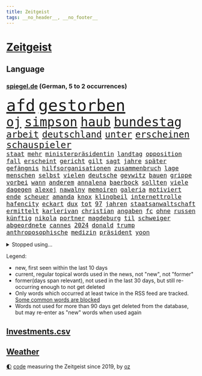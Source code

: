 ```yaml
---
title: Zeitgeist
tags: __no_header__, __no_footer__
---
```


# [Zeitgeist](https://oliz.io/zeitgeist/)

## Language

<h3><a href="https://www.spiegel.de" target="_blank">spiegel.de</a> (German, 5 to 2 occurrences)</h3>
<p style="font-family:monospace">
<span style="font-size:32pt"><a href="news_links.html#afd" class="current">afd</a></span>
<span style="font-size:32pt"><a href="news_links.html#gestorben" class="current">gestorben</a></span>
<br>
<span style="font-size:25pt"><a href="news_links.html#oj" class="new">oj</a></span>
<span style="font-size:25pt"><a href="news_links.html#simpson" class="new">simpson</a></span>
<span style="font-size:25pt"><a href="news_links.html#haub" class="current">haub</a></span>
<span style="font-size:25pt"><a href="news_links.html#bundestag" class="current">bundestag</a></span>
<br>
<span style="font-size:18pt"><a href="news_links.html#arbeit" class="current">arbeit</a></span>
<span style="font-size:18pt"><a href="news_links.html#deutschland" class="current">deutschland</a></span>
<span style="font-size:18pt"><a href="news_links.html#unter" class="current">unter</a></span>
<span style="font-size:18pt"><a href="news_links.html#erscheinen" class="current">erscheinen</a></span>
<span style="font-size:18pt"><a href="news_links.html#schauspieler" class="current">schauspieler</a></span>
<br>
<span style="font-size:12pt"><a href="news_links.html#staat" class="current">staat</a></span>
<span style="font-size:12pt"><a href="news_links.html#mehr" class="current">mehr</a></span>
<span style="font-size:12pt"><a href="news_links.html#ministerpräsidentin" class="current">ministerpräsidentin</a></span>
<span style="font-size:12pt"><a href="news_links.html#landtag" class="current">landtag</a></span>
<span style="font-size:12pt"><a href="news_links.html#opposition" class="current">opposition</a></span>
<span style="font-size:12pt"><a href="news_links.html#fall" class="current">fall</a></span>
<span style="font-size:12pt"><a href="news_links.html#erscheint" class="current">erscheint</a></span>
<span style="font-size:12pt"><a href="news_links.html#gericht" class="current">gericht</a></span>
<span style="font-size:12pt"><a href="news_links.html#gilt" class="current">gilt</a></span>
<span style="font-size:12pt"><a href="news_links.html#sagt" class="current">sagt</a></span>
<span style="font-size:12pt"><a href="news_links.html#jahre" class="current">jahre</a></span>
<span style="font-size:12pt"><a href="news_links.html#später" class="current">später</a></span>
<span style="font-size:12pt"><a href="news_links.html#gefängnis" class="current">gefängnis</a></span>
<span style="font-size:12pt"><a href="news_links.html#hilfsorganisationen" class="current">hilfsorganisationen</a></span>
<span style="font-size:12pt"><a href="news_links.html#zusammenbruch" class="current">zusammenbruch</a></span>
<span style="font-size:12pt"><a href="news_links.html#lage" class="current">lage</a></span>
<span style="font-size:12pt"><a href="news_links.html#menschen" class="current">menschen</a></span>
<span style="font-size:12pt"><a href="news_links.html#selbst" class="current">selbst</a></span>
<span style="font-size:12pt"><a href="news_links.html#vielen" class="current">vielen</a></span>
<span style="font-size:12pt"><a href="news_links.html#deutsche" class="current">deutsche</a></span>
<span style="font-size:12pt"><a href="news_links.html#geywitz" class="current">geywitz</a></span>
<span style="font-size:12pt"><a href="news_links.html#bauen" class="current">bauen</a></span>
<span style="font-size:12pt"><a href="news_links.html#grippe" class="current">grippe</a></span>
<span style="font-size:12pt"><a href="news_links.html#vorbei" class="current">vorbei</a></span>
<span style="font-size:12pt"><a href="news_links.html#wann" class="current">wann</a></span>
<span style="font-size:12pt"><a href="news_links.html#anderem" class="current">anderem</a></span>
<span style="font-size:12pt"><a href="news_links.html#annalena" class="current">annalena</a></span>
<span style="font-size:12pt"><a href="news_links.html#baerbock" class="current">baerbock</a></span>
<span style="font-size:12pt"><a href="news_links.html#sollten" class="current">sollten</a></span>
<span style="font-size:12pt"><a href="news_links.html#viele" class="current">viele</a></span>
<span style="font-size:12pt"><a href="news_links.html#dagegen" class="current">dagegen</a></span>
<span style="font-size:12pt"><a href="news_links.html#alexej" class="current">alexej</a></span>
<span style="font-size:12pt"><a href="news_links.html#nawalny" class="current">nawalny</a></span>
<span style="font-size:12pt"><a href="news_links.html#memoiren" class="new">memoiren</a></span>
<span style="font-size:12pt"><a href="news_links.html#galeria" class="current">galeria</a></span>
<span style="font-size:12pt"><a href="news_links.html#motiviert" class="new">motiviert</a></span>
<span style="font-size:12pt"><a href="news_links.html#ende" class="current">ende</a></span>
<span style="font-size:12pt"><a href="news_links.html#scheuer" class="current">scheuer</a></span>
<span style="font-size:12pt"><a href="news_links.html#amanda" class="new">amanda</a></span>
<span style="font-size:12pt"><a href="news_links.html#knox" class="new">knox</a></span>
<span style="font-size:12pt"><a href="news_links.html#klingbeil" class="current">klingbeil</a></span>
<span style="font-size:12pt"><a href="news_links.html#internettrolle" class="new">internettrolle</a></span>
<span style="font-size:12pt"><a href="news_links.html#hafencity" class="new">hafencity</a></span>
<span style="font-size:12pt"><a href="news_links.html#eckart" class="new">eckart</a></span>
<span style="font-size:12pt"><a href="news_links.html#dux" class="new">dux</a></span>
<span style="font-size:12pt"><a href="news_links.html#tot" class="current">tot</a></span>
<span style="font-size:12pt"><a href="news_links.html#97" class="new">97</a></span>
<span style="font-size:12pt"><a href="news_links.html#jahren" class="current">jahren</a></span>
<span style="font-size:12pt"><a href="news_links.html#staatsanwaltschaft" class="current">staatsanwaltschaft</a></span>
<span style="font-size:12pt"><a href="news_links.html#ermittelt" class="current">ermittelt</a></span>
<span style="font-size:12pt"><a href="news_links.html#karlerivan" class="new">karlerivan</a></span>
<span style="font-size:12pt"><a href="news_links.html#christian" class="current">christian</a></span>
<span style="font-size:12pt"><a href="news_links.html#angaben" class="current">angaben</a></span>
<span style="font-size:12pt"><a href="news_links.html#fc" class="current">fc</a></span>
<span style="font-size:12pt"><a href="news_links.html#ohne" class="current">ohne</a></span>
<span style="font-size:12pt"><a href="news_links.html#russen" class="current">russen</a></span>
<span style="font-size:12pt"><a href="news_links.html#künftig" class="current">künftig</a></span>
<span style="font-size:12pt"><a href="news_links.html#nikola" class="new">nikola</a></span>
<span style="font-size:12pt"><a href="news_links.html#portner" class="new">portner</a></span>
<span style="font-size:12pt"><a href="news_links.html#magdeburg" class="current">magdeburg</a></span>
<span style="font-size:12pt"><a href="news_links.html#til" class="current">til</a></span>
<span style="font-size:12pt"><a href="news_links.html#schweiger" class="current">schweiger</a></span>
<span style="font-size:12pt"><a href="news_links.html#abgeordnete" class="current">abgeordnete</a></span>
<span style="font-size:12pt"><a href="news_links.html#cannes" class="new">cannes</a></span>
<span style="font-size:12pt"><a href="news_links.html#2024" class="current">2024</a></span>
<span style="font-size:12pt"><a href="news_links.html#donald" class="current">donald</a></span>
<span style="font-size:12pt"><a href="news_links.html#trump" class="current">trump</a></span>
<span style="font-size:12pt"><a href="news_links.html#anthroposophische" class="new">anthroposophische</a></span>
<span style="font-size:12pt"><a href="news_links.html#medizin" class="current">medizin</a></span>
<span style="font-size:12pt"><a href="news_links.html#präsident" class="current">präsident</a></span>
<span style="font-size:12pt"><a href="news_links.html#yoon" class="current">yoon</a></span>
</p>
<details>
<summary>Stopped using...</summary>
<p class="former" style="font-size:12pt">
linie(1268) neuseeland(1267) verstorbenen(1267) beschäftigten(1266) taten(1266) verpflichtet(1266) bidens(1265) bochum(1265) freundin(1265) vollständig(1265) bitte(1264) kauf(1264) staatschef(1264) szene(1264) belastet(1263) chaos(1263) manager(1263) messi(1263) phase(1263) überwinden(1263) bielefeld(1262) gäste(1262) vermuten(1262) welchem(1262) anspruch(1261) begründung(1261) extreme(1261) for(1261) schwarzen(1261) teams(1261) verhandelt(1261) 12(1260) aufruf(1260) co₂(1260) einsatzkräfte(1260) freiheitsstrafe(1260) hubschrauber(1260) innenminister(1260) lag(1260) lehnen(1260) reiche(1260) abstimmen(1259) wen(1259) widerspruch(1259) ankündigung(1258) bremer(1258) lebens(1258) nahverkehr(1258) beweisen(1257) entscheidend(1257) hotel(1257) jury(1257) lager(1257) löste(1257) rechtsextremen(1257) summe(1257) zuständige(1257) angekommen(1256) einzug(1256) maßnahme(1256) respekt(1256) termin(1256) täglich(1256) untersuchungsausschuss(1256) who(1256) sinnvoll(1255) still(1255) umwelt(1255) wochenlang(1255) hölle(1254) regiert(1254) trafen(1254) appell(1253) streitkräfte(1253) thailand(1253) geklärt(1252) infektion(1252) jüngere(1251) sinn(1251) entsetzen(1250) homeoffice(1250) klären(1249) saarland(1249) belegen(1248) meiner(1248) schaffte(1248) distanz(1247) gefangene(1247) verbindet(1247) claudia(1246) deals(1246) nah(1246) schuss(1246) berühmten(1245) lücke(1245) trug(1243) letztes(1241) zerstören(1240) analysiert(1239) garten(1239) prognose(1237) rechtzeitig(1236) top(1236) automatisch(1234) beitrag(1232) papier(1232) schneider(1232) hinweis(1222) karlsruhe(1208) lehrerin(1134) günstig(1117) hochschulen(1111) lahm(1095) abgestürzt(1090) interessen(1066) seither(1009) kleidung(1007) stundenlang(1005) kümmern(1000) bundesanwaltschaft(990) autoren(988) las(975) konzerns(958) nachspielzeit(945) übertragen(942) drauf(941) schlafen(935) nachmittag(931) befreiung(928) gewandt(921) getöteten(919) spiegelkorrespondent(912) kursieren(906) kurze(899) zentralen(893) lieferungen(874) unserem(853) hochzeit(817) einrichtungen(808) überwachung(804) spektakel(803) pekings(787) krankheiten(784) 49(778) überzeugung(774) aufhören(773) mbappé(764) unmittelbar(745) hochrangigen(732) rezession(732) spart(720) indem(714) talent(713) antisemitische(708) umstände(690) erfurt(684) hitze(679) mordfall(677) weltverband(674) 1200(670) ausgebaut(665) hadert(664) titelverteidiger(659) joshua(658) jimmy(653) prompt(645) lena(643) schwimmen(636) braun(634) 81(632) rettungsaktion(625) olympiasieger(622) usmilitär(621) freispruch(605) effekt(603) subventionen(602) protestbewegung(598) nation(597) importiert(593) begrenzen(580) tobias(578) farben(574) jude(574) eingreifen(572) spionage(567) monika(556) rügt(556) praktisch(554) indiens(550) begegnung(545) dokumentieren(545) erleichtern(543) scheinbar(542) wählt(542) bestimmen(539) lionel(537) auszeichnung(529) knappe(529) manipuliert(526) kohl(524) 23jährige(522) desinformation(520) erben(517) bedrohungen(513) ulm(503) pistole(496) liberale(490) skepsis(486) technische(485) airbus(483) kommentiert(480) wiederholen(479) 1991(478) saarlouis(478) 47(472) nico(471) internationalem(464) legendäre(456) vergab(455) perfekten(453) veränderte(451) aussieht(441) spezialkräfte(441) vorstand(439) reihen(438) wand(437) dauer(431) ricarda(430) ständig(428) vorstandschef(425) jason(424) republikanische(424) baden(422) leon(422) heran(419) floh(418) openai(418) anderson(416) manöver(414) unruhe(409) tarifverhandlungen(408) bewertet(405) 1600(401) wegner(398) zuckerberg(397) wölfe(391) gebäuden(390) 15jährigen(381) gejagt(380) statistischen(379) gewartet(375) verstärken(374) älteren(373) überwunden(373) schwedischen(372) z(372) handelte(370) spektakulärer(367) konkurrent(365) mannheim(363) asylpolitik(361) beleg(361) wrack(360) li(359) aktueller(358) heutige(358) höhenflug(358) betrunkener(356) gefangen(353) fußballverband(349) helmut(345) hauptsache(341) feierlichkeiten(338) samuel(338) 2010(336) klares(336) forscherin(330) kremlkritiker(327) rad(327) dir(324) spaniens(324) explodiert(323) versteckt(323) 15jährige(320) arabischen(320) arktis(320) ken(320) natur(316) plastikmüll(314) genießen(313) gewannen(308) male(307) todesfälle(306) dämpfer(303) organisationen(302) bundeshaushalt(301) treu(301) verfassung(301) wuchs(297) befürchtete(296) gegners(295) einbestellt(292) 38jähriger(291) kylian(289) budget(288) 77(286) gelaufen(286) erkennt(283) älterer(282) einzigen(280) überprüft(277) greta(276) thunberg(276) interessiert(273) abwenden(265) schwach(262) bahrain(260) architekten(259) schwedens(259) bewerbungen(257) besiegen(256) verfilmt(256) übereinstimmenden(255) travis(254) erweitert(252) stockt(250) desaster(248) warmen(248) oppenheimer(245) schneidet(244) wirtschaftsweise(241) schönste(239) froh(238) wmtitel(238) skurriler(236) jungs(234) wissenschaftlich(234) ernste(232) baubranche(230) stoppte(229) hilferuf(224) sicherheitsrat(224) anfangen(221) ausnahmezustand(221) o’connor(221) reisenden(221) effekte(218) ehrung(218) widersprüchliche(218) betrachten(217) detaillierte(217) astronomen(210) bedauert(210) leser(210) american(209) niederlegen(207) gestiegenen(206) erstattet(205) young(204) fsv(203) medaillen(203) zivilbevölkerung(203) bbc(202) 83jährige(201) deine(201) neuesten(200) klimageld(199) dumm(198) einziges(198) gleis(198) berger(197) uwe(195) achtzigerjahren(194) suv(193) jugendstrafe(192) letztlich(192) verbrannte(192) weltmeistertitel(192) preisverleihung(191) charlie(190) moritz(190) quelle(188) palästinensischer(185) sanften(185) serbiens(185) demokratischen(184) abgeschossen(183) engländer(182) winters(182) auferstehung(181) profiteure(181) oppositionspolitiker(180) jubiläum(179) verhalf(178) darstellung(177) schlicht(177) strafgerichtshof(177) anja(176) daneben(176) sibirien(176) untergegangen(176) volle(176) weinen(176) weltgrößte(176) raumstation(175) gelebt(171) gestiegener(171) zentralrat(171) instrument(170) gehindert(169) gravierenden(168) stocken(168) flüchtlingsunterkunft(167) inselstaat(167) taugen(167) flüchtig(166) 2035(165) 41jährige(165) 14jährige(164) asylverfahren(164) ausfälle(162) kelce(162) nichtstun(162) haftbefehle(161) fahrwerk(160) rennstall(160) stimmte(160) gerätselt(159) vermittlung(159) abgelöst(158) neuerungen(158) scharen(158) umwege(158) angegangen(157) zentralrats(157) ratschläge(156) wenden(156) propalästinensische(155) bauten(154) hinterzogen(154) höchster(153) night(153) rudolf(153) bundes(152) mancherorts(152) 1100(151) audio(150) emotionaler(150) kilometern(150) onlineplattformen(150) teilgenommen(149) ungeklärten(149) zuschauern(149) abschneiden(147) hof(147) berlinmitte(144) engere(144) erschreckende(144) führerscheinprüfung(143) kilo(143) solidarisieren(143) sturmflut(143) 45jährige(142) länderchefs(142) muslimen(142) bestes(141) eskalationen(141) hasses(141) hindern(141) monatlich(141) tanz(141) attraktiver(140) neigen(140) pickup(140) adam(139) enthält(139) konditionen(139) sahen(139) ingenieur(138) júnior(137) karim(137) option(136) 29jähriger(135) qualitäten(135) eminem(134) fdppolitikerin(134) herbe(134) oftmals(134) adele(133) stille(133) verpackungsmüll(133) eautobauer(132) landtags(131) rendite(131) großvater(130) usamerikanischen(130) verzögerungstaktik(130) ähnliches(130) bundesamts(129) siegtor(129) sowjetunion(128) emma(127) aufzeichnungen(126) sprecherin(125) student(125) unrwa(125) webb(125) schwerin(124) weltraumteleskop(124) ausschlussverfahren(123) eingelegt(123) bundeskriminalamt(122) gespalten(122) bewältigen(121) petra(121) siegerin(121) immobilienkäufer(120) hingerichtet(119) ruht(119) verhält(119) wobei(119) 102(118) betreut(118) championsleaguespiel(118) haley(118) nikki(118) präsidentschaftskandidatur(118) verwüstete(118) deckt(116) endgültige(115) pia(115) verschicken(115) bundesligisten(114) joel(114) onlinewerbung(114) selbstbestimmung(114) ryan(113) stream(113) hausbau(112) kopfschmerzen(112) siegesserie(112) tarifkonflikt(112) beteiligen(110) blaue(110) altman(109) doku(108) pentagon(108) unruhen(107) bedrängnis(106) carlo(106) podest(106) versteck(106) weitreichende(106) bewohnern(105) biathletin(105) fertigung(105) saisonauftakt(105) bestraft(104) paula(104) 42jährige(103) berechnung(103) durchsuchten(103) gucci(103) wahre(103) dutzender(102) aden(101) bewiesen(101) nbaspieler(101) verbundene(101) menschenrechtsorganisationen(100) flagge(99) hochrangiger(99) nuklearer(99) prize(99) überschreiten(99) ansehen(98) erfolgserlebnis(98) geschäftsmodelle(98) gregoritsch(98) widersacher(98) autoritäre(97) erwägen(97) investment(96) playoffs(96) zugelegt(95) dokumentierte(94) durchgeführt(94) eingegangen(94) rückschläge(94) unbesetzt(94) fortnite(93) highlights(93) kyoto(93) stiehlt(93) untergrund(93) eingezogen(92) vorwahlen(92) wow(92) gera(91) hungern(91) iss(91) kakao(91) malte(91) ungeplante(91) verbrennungsmotor(91) wundert(91) demokratien(90) grande(90) hinunter(90) maduro(90) nicolás(90) pottwal(90) traumjob(90) überragte(90) absehbare(89) amerikas(89) ausgenutzt(89) personenverkehr(89) stadtplaner(89) act(88) bauernverband(88) brooklyn(88) grünenfraktionsvize(88) reizt(88) schreckschusswaffe(88) sozialabgaben(88) weltreise(88) formulierungen(87) putingegner(87) aussteigerin(86) beschmieren(86) nachhilfe(86) schlachtfeld(86) bunker(85) doll(85) geländegewinne(85) huthimiliz(85) lambsdorff(85) missbrauchsfälle(85) rimini(85) notorischen(84) profiboxer(84) schimpft(84) timo(84) wachsendem(84) weltgemeinschaft(84) abwasser(83) berühren(83) besprechung(83) danke(83) erkunden(83) kameramann(83) skilanglauf(83) abschlussdokument(82) anfahren(82) handgreiflich(82) matterhorn(82) suizide(82) appstore(81) entstandene(81) gebrannt(81) true(81) geldanlage(80) topposten(80) wirtschaftswachstum(80) militärallianz(79) patriarchat(79) schrittweise(79) elektromodell(78) huthiangriffen(78) pornhub(78) schwerverletzten(78) spionageabwehr(78) stripchat(78) xvideos(78) zusteht(78) 47jähriger(77) feigheit(77) hinrunde(77) unerreichbar(77) verkäufern(77) datieren(76) motorsportchef(76) rentenreform(76) schreckens(76) erwähnt(75) timesumfrage(75) verbandspräsident(75) wahlzettel(75) bedrängt(74) bestellung(74) erziehung(74) gíslason(74) lamberty(74) landschaften(74) nets(74) plattner(74) routine(74) sehnsucht(74) sonnensystem(74) vorwahl(74) 276(73) bombe(73) doppelsieg(73) hollywoods(73) babybauch(72) bachmut(72) bestatter(72) einführen(72) festgenommenen(72) hakenkreuzen(72) informationskrieg(72) ramona(72) schwäbisch(72) sogenanntes(72) antalya(71) auseinandergebaut(71) einzigartigen(71) familienstreit(71) gegenkandidaten(71) lecker(71) ordentlich(71) vorabend(71) weltgeschehen(71) feminismus(70) katastrophal(70) niedersächsische(70) sirenen(70) witze(70) abgetaucht(69) ausgerutscht(69) co₂preis(69) droge(69) eisbären(69) hennig(69) jinpings(69) kaffeemaschine(69) kampfpause(69) kranken(69) pott(69) schaulustige(69) billigen(68) carvalho(68) gelb(68) gesprächsbereit(68) hilfskorridor(68) landebahn(68) qiang(68) valencia(68) volkskongress(68) anpassung(67) gottes(67) gruppenfoto(67) mossad(67) supermodel(67) thermometer(67) vorbereiten(67) entdeckungen(66) flugobjekt(66) senatorin(66) bauernverbände(65) buchenwald(65) durststrecke(65) jahrmillionen(65) lovestory(65) sabotieren(65) örtliche(65) chloé(64) eindeutigen(64) französin(64) geringe(64) kompass(64) margarine(64) oscar(64) verunglückten(64) wimbledonsiegerin(64) wirtschaftsflaute(64) format(63) gdlstreik(63) houston(63) katz(63) reiseerlebnisse(63) schallmauer(63) ute(63) bediente(62) bestsellerautor(62) dating(62) halbinsel(62) wanderung(62) arbeitsleben(61) beschädigen(61) betreffen(61) mahnung(61) rhetorischen(61) teamchef(61) trainings(61) 122(60) berühmteste(60) bestürzung(60) faule(60) gehweg(60) geschäftsjahr(60) gittern(60) militärübungen(60) patzer(60) 900(59) berufstätige(59) deutschlandweit(59) internat(59) sommermärchen(59) daheim(58) hai(58) immun(58) notlandung(58) reichste(58) schnellsten(58) siebzigerjahren(58) survive(58) usluftfahrtbehörde(58) anrücken(57) gefühlt(57) partnerschaften(57) rentenversicherung(57) ballade(56) dolphins(56) drittstaatenlösung(56) familienunternehmen(56) gosling(56) hungersnot(56) kansas(56) kohlekraftwerk(56) theorien(56) warnten(56) zielort(56) agrarpolitik(55) ancelotti(55) meere(55) sinéad(55) trecker(55) usschiff(55) visionen(55) bamf(54) halberstadt(54) heile(54) prallte(54) rematch(54) streikt(54) vollzeit(54) wiegelt(54) zusammenkunft(54) 1984(53) aufenthalt(53) darlehen(53) handle(53) irgendwie(53) playboy(53) verglühen(53) downey(52) geprägte(52) jr(52) nationalpark(52) trauung(52) vielversprechende(52) eingesetzter(51) freute(51) great(51) konkurrentin(51) kritischem(51) schreit(51) tuesday(51) begeisterte(50) brosnan(50) festhalten(50) pierce(50) potsdamer(50) provisorischen(50) schifffahrt(50) umgeleitet(50) versicherten(50) überzogen(50) bundesligahistorie(49) galaxie(49) kater(49) kämen(49) vorgeschlagen(49) begehrten(48) einzigartig(48) kristersson(48) wiederholten(48) gemeinsamkeiten(47) huthirakete(47) imitiert(47) martyrium(47) stellung(47) sunaks(47) trip(47) zahm(47) bunte(46) cillian(46) hagen(46) harvey(46) lenken(46) murphy(46) rüttelt(46) spionageverdacht(46) unabhängigen(46) argumentiert(45) aufseher(45) ausländischer(45) fressen(45) kontroversen(45) wirecardmanager(45) drohnenattacke(44) münchnern(44) schwenk(44) wühlen(44) übertragung(44) ios(43) omen(43) rettete(43) transport(43) zurückgerufen(43) antischiffsrakete(42) bearbeiten(42) erleiden(42) fußballturnier(42) inwiefern(42) prügelten(42) ratschlag(42) syrischen(42) vergangenes(42) arthur(41) huthiraketen(41) vietnam(41) voneinander(41) ag(40) angehöriger(40) ostbeauftragte(40) rentnern(40) ussoldaten(40) vanessa(40) begünstigung(39) bucht(39) erklärungsnot(39) exekutiert(39) gepostet(39) grausamen(39) kalaschnikow(39) minderjährigen(39) peinlichen(39) verwirrte(39) ausüben(38) border(38) latinos(38) osloer(38) teilten(38) adria(37) auszurichten(37) knickt(37) perfiden(37) punk(37) therapeuten(37) esc(36) innenstädten(36) kinderintensivstation(36) kolumnistin(36) krönt(36) luftsicherheitskräfte(36) oh(36) schiefging(36) skirennen(36) strukturelle(36) zeitungsinterview(36) üppiges(36) beschneiden(35) eigenschaft(35) landrat(35) neunten(35) rumpfteils(35) verkürzt(35) cdukandidat(34) horner(34) unogericht(34) benfares(33) dopingverdacht(33) großeltern(33) versenkt(33) verwechselte(33) zugänge(33) chemieriesen(32) entweder(32) implantiert(32) unerwartetes(32) verpflanzte(32) emojis(31) exmatrikulation(31) formel1fahrer(31) gesetzespaket(31) saturday(31) schrecklich(31) sicheres(31) verschärfenden(31) webseite(31) blau(30) gäbe(30) interner(30) militärgeheimdienst(30) politikwissenschaftler(30) raketentests(30) ramponiert(30) schwarzmeerflotte(30) sound(30) agnieszka(29) bestform(29) chiefs(29) epoche(29) etabliert(29) leuchtturmwärter(29) maulwurf(29) sichtlich(29) wohnmobil(29) zusammengeschlagen(29) überwand(29) autoexperte(28) dreiecks(28) dudenhöffer(28) ersehnte(28) ferdinand(28) marathon(28) quadrat(28) sektor(28) umschmeicheln(28) usvorwahlen(28) anfeindungen(27) angewachsen(27) einstweilige(27) kraftwerk(27) obst(27) sportfunktionär(27) auszugeben(26) gesänge(26) mitspieler(26) pitzke(26) chemikalie(25) fertig(25) gefeuert(25) ladung(25) mittelstand(25) wintersport(25) zwangspause(25) achterbahn(24) ausmacht(24) einsetzt(24) frist(24) hilfsgelder(24) spielball(24) telegram(24) beruflichen(23) menschenrechtsverletzungen(23) abschließt(22) ammerland(22) bemerkenswerter(22) benannt(22) ringtausch(22) russinnen(22) sensible(22) unangenehme(22) zerren(22) übertrieben(22) diversität(21) erweiterung(21) gefilmt(21) gesiegt(21) henriksen(21) iwforscher(21) kimmel(21) lügner(21) simona(21) trost(21) winterberg(21) academy(20) architektur(20) lazio(20) rivalisierende(20) spitzen(20) straßensperrungen(20) trackt(20) beistandspflicht(19) dune(19) fdpverteidigungspolitikerin(19) flugzeughersteller(19) jeanmichel(19) junges(19) missbrauchsskandal(19) raub(19) rückfall(19) vorgeführt(19) fachleuten(18) fortzusetzen(18) pussy(18) rennstrecke(18) sabotage(18) schwedin(18) schwimmer(18) seltsamen(18) volkswirtschaften(18) aufstrebender(17) eindeutig(16) notoperiert(16) preisgegeben(16) touristin(16) besetzen(15) preisträger(15) rihanna(15) bobwm(14) eingehalten(14) erziehen(14) kriminell(14) nahrungskette(14) niederösterreich(14) republikanischen(14) siegessicher(14) trophäe(14) beziffert(13) boeings(13) dienen(13) entkamen(13) kinski(13) marseille(13) munitionsmangel(13) nacktszenen(13) nastassja(13) offiziere(13) reifezeugnis(13) roberto(13) tiefes(13) stabilisieren(12) unterlagen(12) usarmee(12) vorgesehene(12) 58jähriger(11) car(11) daherkommt(11) garri(11) höß(11) kasparow(11) monica(11) nüsse(11) sergej(11) speeddating(11)
</p>
</details>
<p>Legend:
<ul>
<li><span class="new">new</span>, first seen within the last 10 days</li>
<li><span class="current">current</span>, regular topical words used in the news, not "new", not "former"</li>
<li><span class="former">former(days span relevant)</span>, not used in the last 30 days, but still re-occurring enough to not get deleted</li>
<li>Only words which occurred at least twice in the RSS feed are tracked. <a href="language/filters.py">Some common words are blocked</a></li>
<li>Words not used for more than 90 days get deleted from the database, but may re-enter as "new" words when used again</li>
</ul>
</p>

## [Investments](investments.html)[.csv](investments.csv)

## [Weather](weather.html)

<footer>
<a href="javascript:toggleTheme()" class="nav">🌓</a>
<a href="https://github.com/ooz/zeitgeist">code</a> measuring the Zeitgeist since 2019, by <a href="https://oliz.io">oz</a>
</footer>

